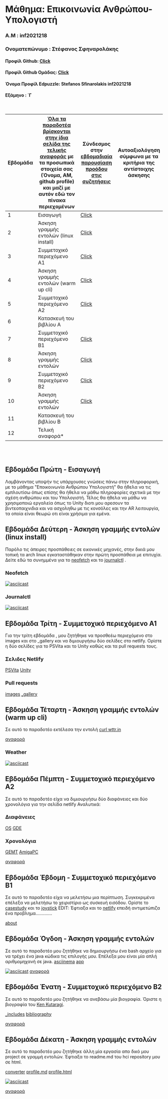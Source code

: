 # Μάθημα: Επικοινωνία Ανθρώπου-Υπολογιστή

### Α.Μ : inf2021218

### Ονοματεπώνυμο : Στέφανος Σφηναρολάκης

#### Προφίλ Github: [Click](https://github.com/StefanosSfinarolakis)

#### Προφίλ Github Ομάδας: [Click](https://github.com/ContattoContare)

#### Όνομα Προφίλ Edpuzzle: Stefanos Sfinarolakis inf2021218

#### Εξάμηνο : ΄Γ

<br />

| Εβδομάδα | [Όλα τα παραδοτέα βρίσκονται στην ίδια σελίδα της τελικής αναφοράς](https://courses-ionio.github.io/help/deliverables/) με τα προσωπικά στοιχεία σας (Όνομα, ΑΜ, github profile) και μαζί με αυτόν εδώ τον πίνακα περιεχομένων | Σύνδεσμος στην [εβδομαδιαία παρουσίαση προόδου στις συζητήσεις](https://github.com/courses-ionio/help/discussions/categories/show-and-tell) | Αυτοαξιολόγηση σύμφωνα με τα κριτήρια της αντίστοιχης άσκησης |
| --- | --- | --- | --- |
| 1 | Εισαγωγή| [Click](https://github.com/courses-ionio/help/discussions/904) | |
| 2 | Άσκηση γραμμής εντολών (linux install) |[Click](https://github.com/courses-ionio/help/discussions/1052) | |
| 3 | Συμμετοχικό περιεχόμενο A1 |[Click](https://github.com/courses-ionio/help/discussions/1190) | |
| 4 | Άσκηση γραμμής εντολών (warm up cli) |[Click](https://github.com/courses-ionio/help/discussions/1331) | |
| 5 | Συμμετοχικό περιεχόμενο A2 |[Click](https://github.com/courses-ionio/help/discussions/1488) | |
| 6 | Κατασκευή του βιβλίου Α | | |
| 7 | Συμμετοχικό περιεχόμενο B1 |[Click](https://github.com/courses-ionio/help/discussions/1705)  | |
| 8 | Άσκηση γραμμής εντολών |[Click](https://github.com/courses-ionio/help/discussions/1775) | |
| 9 | Συμμετοχικό περιεχόμενο B2 |[Click](https://github.com/courses-ionio/help/discussions/1820) | |
| 10 | Άσκηση γραμμής εντολών |[Click](https://github.com/courses-ionio/help/discussions/1872) | |
| 11 | Κατασκευή του βιβλίου Β | | |
| 12 | Τελική αναφορά* | | |


<br /><br />


## Εβδομάδα Πρώτη - Εισαγωγή


Λαμβάνοντας υποψήν τις υπάρχουσες γνώσεις πάνω στην πληροφορική, με το μάθημα "Εποικοινωνία Ανθρώπου Υπολογιστή" θα ήθελα να τις εμπλουτίσω όπως επίσης θα ήθελα να μάθω πληροφορίες σχετικά με την σχέση ανθρώπου και του Υπολογιστή. Τέλος θα ήθελα να μάθω να χρησιμοποιώ εργαλεία όπως το Unity διοτι μου αρεσουν τα βιντεοπαιχνιδια και να ασχοληθω με τις κονσόλες και την AR λειτουργία, τα οποία είναι θεωρώ οτι είναι χρήσιμα για εμένα.

## Εβδομάδα Δεύτερη - Άσκηση γραμμής εντολών (linux install)

Παρόλο τις άπειρες προσπάθειες σε εικονικές μηχανές, στην δικιά μου τοπική τα arch linux εγκαταστάθηκαν στην πρώτη προσπάθεια με επιτυχία. Δείτε εδώ τα συνημμένα για το [neofetch](https://asciinema.org/a/ZifKdGkCjZqmuLNN2QobItJp1) και το  [journalctl](https://asciinema.org/a/CdSsZsoYJorzWS2dbi1qQfB7s) .

### Neofetch
[![asciicast](https://asciinema.org/a/ZifKdGkCjZqmuLNN2QobItJp1.svg)](https://asciinema.org/a/ZifKdGkCjZqmuLNN2QobItJp1)

### Journalctl
[![asciicast](https://asciinema.org/a/CdSsZsoYJorzWS2dbi1qQfB7s.svg)](https://asciinema.org/a/CdSsZsoYJorzWS2dbi1qQfB7s)

## Εβδομάδα Τρίτη - Συμμετοχικό περιεχόμενο A1
Για την τρίτη εβδομάδα , μου ζητήθηκε να προσθεέω περιεχόμενο στο images και στο _gallery και να διμιουργήσω δύο σελίδες στο netlify. Ορίστε η δύο σελίδες για το PSVita και το Unity καθώς και τα pull requests τους.

### Σελιδες Netlify
[PSVita](https://zippy-blini-96b614.netlify.app/gallery/psvita/) 
[Unity](https://zippy-blini-96b614.netlify.app/gallery/unity/)
### Pull requests
[images](https://github.com/ContattoContare/images/pull/6) 
[_gallery](https://github.com/ContattoContare/_gallery/pull/6)

## Εβδομάδα Τέταρτη - Άσκηση γραμμής εντολών (warm up cli)
Σε αυτό το παραδοτέο εκτέλεσα την εντολή [curl wttr.in](https://asciinema.org/a/24zTE4CxYSo1nPwinrShCq0gt)

[αναφορά](https://github.com/StefanosSfinarolakis/hci/tree/2021218/projects/2021218)

### Weather
[![asciicast](https://asciinema.org/a/24zTE4CxYSo1nPwinrShCq0gt.svg)](https://asciinema.org/a/24zTE4CxYSo1nPwinrShCq0gt)

## Eβδομάδα Πέμπτη  - Συμμετοχικό περιεχόμενο A2

Σε αυτό το παραδοτέο είχα να διμιουργήσω δύο διαφάνειες και δύο χρονολόγια για την σελίδα netlify
Αναλυτικά:

### Διαφάνειες
[OS](https://fancy-vacherin-2b621a.netlify.app/slides/os/)
[GDE](https://fancy-vacherin-2b621a.netlify.app/slides/gde/)

### Χρονολόγια
[GEMT](https://fancy-vacherin-2b621a.netlify.app/timeline/gemt/)
[AmigaPC](https://fancy-vacherin-2b621a.netlify.app/timeline/amigapc/)

[αναφορά](https://github.com/StefanosSfinarolakis/hci/tree/2021218/projects/2021218)

## Eβδομάδα Έβδομη - Συμμετοχικό περιεχόμενο B1

Σε αυτό το παραδοτέο είχα να μελετήσω μια περίπτωση. Συγκεκριμένα επέλεξα να μελετήσω το χειριστίριο ως συσκευή εισόδου. Ορίστε το [casestudy](https://github.com/StefanosSfinarolakis/site/blob/master/_case-study/joystick.md) και το [joystick](https://github.com/StefanosSfinarolakis/site/blob/master/_includes/cs-joystick.md)
EDIT: Έφτιαξα και το [netlify](https://fancy-vacherin-2b621a.netlify.app/case-study/joystick/) επειδή αντιμετώπιζα ένα προβλημα.............

[about](https://github.com/StefanosSfinarolakis/hci/blob/2021218/projects/2021218/README.md)

## Eβδομάδα Όγδοη  - Άσκηση γραμμής εντολών 

Σε αυτό το παραδοτέο μου ζητήθηκε να δημιουργήσω ένα bash αρχείο για να τρέχει ένα java κώδικα τις επιλογής μου. Επέλεξα μου είναι μία απλή αριθμομηχανή σε java.
[asciinema](https://asciinema.org/a/rxZognPwFDPyqti2to8OXqq4K)
[app](https://github.com/StefanosSfinarolakis/inf2021218)

[![asciicast](https://asciinema.org/a/rxZognPwFDPyqti2to8OXqq4K.svg)](https://asciinema.org/a/rxZognPwFDPyqti2to8OXqq4K)
[αναφορά](https://github.com/StefanosSfinarolakis/hci/tree/2021218/projects/2021218)


## Eβδομάδα Ένατη  -  Συμμετοχικό περιεχόμενο B2
Σε αυτό το παραδοτέο μου ζητήθηκε να ανεβάσω μία βιογραφία. Όριστε η βιογραφία του [Ken Kutaragi](https://github.com/StefanosSfinarolakis/site/blob/master/_includes/ken-kutaragi.md).

[_includes](https://github.com/StefanosSfinarolakis/site/blob/master/_includes/ken-kutaragi.md)
[bibliography](https://github.com/StefanosSfinarolakis/bibliography/blob/master/bio-ken-kutaragi.md)

[αναφορά](https://github.com/StefanosSfinarolakis/hci/edit/2021218/projects/2021218/README.md)

## Eβδομάδα Δέκατη  -  Άσκηση γραμμής εντολών
Σε αυτό το παραδοτέο μου ζητήθηκε άλλη μία εργασία απο δικό μου project σε γραμμή εντολών. Έφτιαξα το readme.md του hci repository μου σε html.

[converter](https://github.com/StefanosSfinarolakis/inf2021218/blob/main/converter.sh)
[profile.md](https://github.com/StefanosSfinarolakis/inf2021218/blob/main/profile.md)
[profile.html](https://github.com/StefanosSfinarolakis/inf2021218/blob/main/profile.html)

[![asciicast](https://asciinema.org/a/RNYt3SuL9aSBiDHgiJ6qnstZu.svg)](https://asciinema.org/a/RNYt3SuL9aSBiDHgiJ6qnstZu)

[αναφορά](https://github.com/StefanosSfinarolakis/hci/tree/2021218/projects/2021218)
